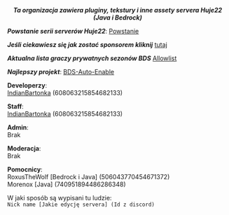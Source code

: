 <div align="center">

***Ta organizacja zawiera pluginy, tekstury i inne assety servera Huje22 (Java i Bedrock)***
</div>

***Powstanie serii serverów
Huje22***: [Powstanie](powstanie%2FREADME.md)</br>

***Jeśli ciekawiesz się jak zostać sponsorem kliknij*** [tutaj](..%2Fsponsoring%2FREADME.MD) <br>

***Aktualna lista graczy prywatnych sezonów BDS*** [Allowlist](https://github.com/Huje22/AllowList)<br>

<!--
***Nie użyte autorskie rzeczy***: [Unused things](https://github.com/Huje22/Unused-things)
-->
***Najlepszy projekt***: [BDS-Auto-Enable](https://github.com/Huje22/Bds-Auto-Enable)

**Developerzy**: </br>
[IndianBartonka](https://github.com/IndianBartonka) (608063215854682133) </br>

**Staff**: </br>
[IndianBartonka](https://github.com/IndianBartonka) (608063215854682133) </br>

**Admin**: </br>
Brak </br>

**Moderacja**: </br>
Brak  </br>

**Pomocnicy**:  </br>
RoxusTheWolf [Bedrock i Java] (506043770454671372)  </br>
Morenox [Java] (740951894486286348) </br>

W jaki sposób są wypisani tu ludzie: </br>
`Nick name [Jakie edycję servera] (Id z discord)` </br>
